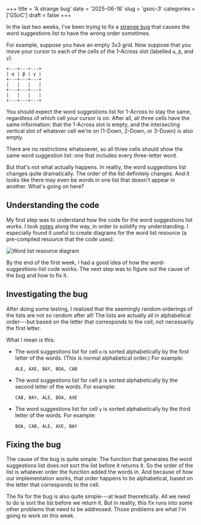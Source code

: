 +++
title      = 'A strange bug'
date       = '2025-06-16'
slug       = 'gsoc-3'
categories = ['GSoC']
draft      = false
+++


In the last two weeks, I've been trying to fix a [strange bug](https://gitlab.gnome.org/jrb/crosswords/-/issues/269) that causes the word suggestions list to have the wrong order sometimes.

For example, suppose you have an empty 3x3 grid. Now suppose that you move your cursor to each of the cells of the 1-Across slot (labelled `α`, `β`, and `γ`).
```
+---+---+---+
| α | β | γ |
+---+---+---+
|   |   |   |
+---+---+---+
|   |   |   |
+---+---+---+
```

You should expect the word suggestions list for 1-Across to stay the same, regardless of which cell your cursor is on. After all, all three cells have the same information: that the 1-Across slot is empty, and the intersecting vertical slot of whatever cell we're on (1-Down, 2-Down, or 3-Down) is also empty.

There are no restrictions whatsoever, so all three cells should show the same word suggestion list: one that includes every three-letter word.

But that's not what actually happens. In reality, the word suggestions list changes quite dramatically. The order of the list definitely changes. And it looks like there may even be words in one list that doesn't appear in another. What's going on here?


## Understanding the code

My first step was to understand how the code for the word suggestions list works. I took [notes](https://pad.gnome.org/s/R5IvXtNwS#Intersection-code-notes) along the way, in order to solidify my understanding. I especially found it useful to create diagrams for the word list resource (a pre-compiled resource that the code uses):

![Word list resource diagram](https://victorma.ca/posts/gsoc-3/diagram.png)

By the end of the first week, I had a good idea of how the word-suggestions-list code works. The next step was to figure out the cause of the bug and how to fix it.


## Investigating the bug

After doing some testing, I realized that the seemingly random orderings of the lists are not so random after all! The lists are actually all in alphabetical order---but based on the letter that corresponds to the cell, not necessarily the first letter.

What I mean is this:
* The word suggestions list for cell `α` is sorted alphabetically by the first letter of the words. (This is normal alphabetical order.) For example:
  ```
  ALE, AXE, BAY, BOA, CAB
  ```
* The word suggestions list for cell `β` is sorted alphabetically by the second letter of the words. For example:
  ```
  CAB, BAY, ALE, BOA, AXE
  ```
* The word suggestions list for cell `γ` is sorted alphabetically by the third letter of the words. For example:
  ```
  BOA, CAB, ALE, AXE, BAY
  ```


## Fixing the bug

The cause of the bug is quite simple: The function that generates the word suggestions list does not sort the list before it returns it. So the order of the list is whatever order the function added the words in. And because of how our implementation works, that order happens to be alphabetical, based on the letter that corresponds to the cell.

The fix for the bug is also quite simple---at least theoretically. All we need to do is sort the list before we return it. But in reality, this fix runs into some other problems that need to be addressed. Those problems are what I'm going to work on this week.